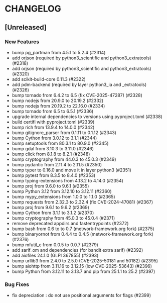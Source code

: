 # CHANGELOG

## [Unreleased]

### New Features

- bump pg_partman from 4.5.1 to 5.2.4 (#2314)
- add orjson (required by python3_scientific and python3_extratools) (#2318)
- add orjson (required by python3_scientific and python3_extratools) (#2320)
- add scikit-build-core 0.11.3 (#2322)
- add pdm-backend (required by layer python3_ia and _extratools) (#2326)
- bump tornado from 6.4.2 to 6.5 (fix CVE-2025-47287) (#2328)
- bump nodejs from 20.9.0 to 20.19.2 (#2332)
- bump nodejs from 20.19.2 to 22.16.0 (#2334)
- bump tornado from 6.5 to 6.5.1 (#2336)
- upgrade internal dependencies to versions using pyproject.toml (#2338)
- build certifi with pyproject.toml (#2339)
- bump rich from 13.9.4 to 14.0.0 (#2342)
- bump gitignore_parser from 0.1.11 to 0.1.12 (#2343)
- bump Cython from 3.0.12 to 3.1.1 (#2344)
- bump setuptools from 80.3.1 to 80.9.0 (#2345)
- bump gdal from 3.10.3 to 3.11.0 (#2346)
- bump click from 8.1.8 to 8.2.1 (#2348)
- bump cryptography from 44.0.3 to 45.0.3 (#2349)
- bump pydantic from 2.11.4 to 2.11.5 (#2350)
- bump typer to 0.16.0 and move it in layer python3 (#2351)
- bump pytest from 8.3.5 to 8.4.0 (#2353)
- bump typing-extensions from 4.13.2 to 4.14.0 (#2354)
- bump proj from 9.6.0 to 9.6.1 (#2355)
- bump Python 3.12 from 3.12.10 to 3.12.11 (#2360)
- bump mypy_extensions from 1.0.0 to 1.1.0 (#2365)
- bump requests from 2.32.3 to 2.32.4 (fix CVE-2024-47081) (#2367)
- bump proj from 9.6.1 to 9.6.2 (#2369)
- bump Cython from 3.1.1 to 3.1.2 (#2370)
- bump cryptography from 45.0.3 to 45.0.4 (#2371)
- remove deprecated appdirs and fastentrypoints (#2372)
- bump bash from 0.6 to to 0.7 (metwork-framework.org fork) (#2375)
- bump binaryornot from 0.4.4 to 0.4.5 (metwork-framework.org fork) (#2376)
- bump mfutil_c from 0.0.5 to 0.0.7 (#2379)
- add sarif_om and dependencies (for bandit extra sarif) (#2392)
- add aiofiles 24.1.0 (GLPI 367855) (#2393)
- bump urllib3 from 2.4.0 to 2.5.0 (CVE-2025-50181 and 50182) (#2395)
- bump aiohttp from 3.11.16 to 3.12.15 (low CVE-2025-53643) (#2396)
- bump Python from 3.12.11 to 3.13.7 and pip from 25.1.1 to 25.2 (#2397)

### Bug Fixes

- fix depreciation : do not use positional arguments for flags (#2399)


